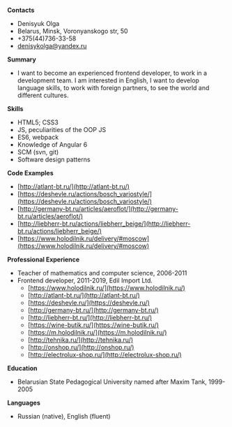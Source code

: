 
**Contacts**  

* Denisyuk Olga 
* Belarus, Minsk, Voronyanskogo str, 50 
* +375(44)736-33-58 
* [denisykolga@yandex.ru](mailto:denisykolga@yandex.ru)  

**Summary**  

* I want to become an experienced frontend developer, to work in a development team. I am interested in English, I want to develop language skills, to work with foreign partners, to see the world and different cultures.  

**Skills**  

* HTML5; CSS3 
* JS, peculiarities of the OOP JS 
* ES6, webpack 
* Knowledge of Angular 6 
* SCM (svn, git) 
* Software design patterns  

**Code Examples**  

* [http://atlant-bt.ru/](http://atlant-bt.ru/)
* [https://deshevle.ru/actions/bosch_variostyle/](https://deshevle.ru/actions/bosch_variostyle/)  
* [http://germany-bt.ru/articles/aeroflot/](http://germany-bt.ru/articles/aeroflot/)  
* [http://liebherr-bt.ru/actions/liebherr_beige/](http://liebherr-bt.ru/actions/liebherr_beige/)  
* [https://www.holodilnik.ru/delivery/#moscow](https://www.holodilnik.ru/delivery/#moscow)  

**Professional Experience**  

* Teacher of mathematics and computer science, 2006-2011 
* Frontend developer, 2011-2019, Edil Import Ltd. 
    * [https://www.holodilnik.ru/](https://www.holodilnik.ru/) 
    * [http://atlant-bt.ru/](http://atlant-bt.ru/) 
    * [https://deshevle.ru/](https://deshevle.ru/) 
    * [http://germany-bt.ru/](http://germany-bt.ru/)  
    * [http://liebherr-bt.ru/](http://liebherr-bt.ru/) 
    * [https://wine-butik.ru/](https://wine-butik.ru/) 
    * [https://m.holodilnik.ru/](https://m.holodilnik.ru/) 
    * [http://tehnika.ru/](http://tehnika.ru/) 
    * [http://onshop.ru/](http://onshop.ru/) 
    * [http://electrolux-shop.ru/](http://electrolux-shop.ru/)    
	
**Education** 

* Belarusian State Pedagogical University named after Maxim Tank, 1999-2005  

**Languages**  

* Russian (native), English (fluent)  


  

	





   



